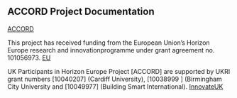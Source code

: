 ## ACCORD Project Documentation
[ACCORD](./accord.jpg)


This project has received funding from the European Union’s Horizon Europe research and innovationprogramme under grant agreement no. 101056973.
[EU](./eu.jpg) 


UK Participants in Horizon Europe Project [ACCORD] are supported by UKRI grant numbers [10040207] (Cardiff University), [10038999 ] (Birmingham City University and [10049977] (Building Smart International).
[InnovateUK](./innovate.png)